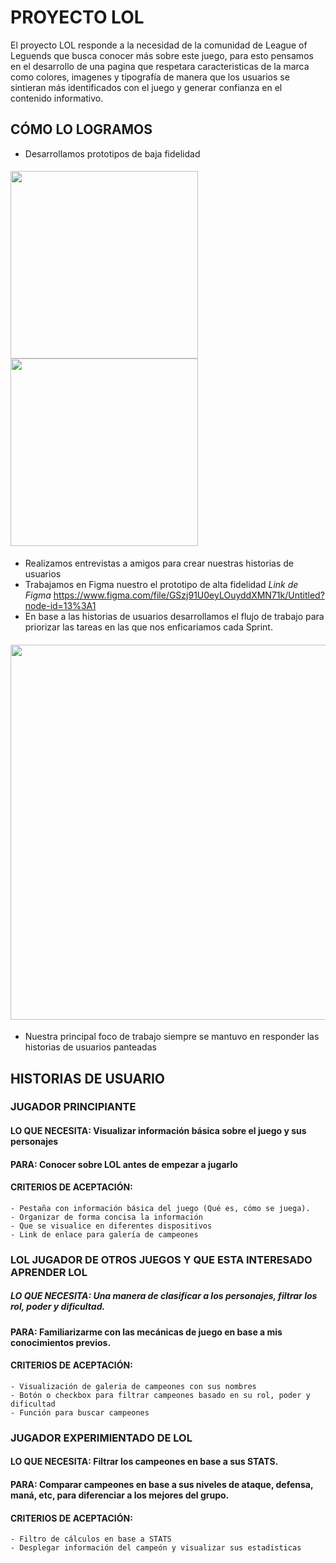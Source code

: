 
# PROYECTO LOL

El proyecto LOL responde a la necesidad de la comunidad de League of Leguends que busca conocer más sobre este juego, para esto pensamos en el desarrollo de una pagina que respetara caracteristicas de la marca como colores, imagenes y tipografía de manera que los usuarios se sintieran más identificados con el juego y generar confianza en el contenido informativo.
## CÓMO LO LOGRAMOS
- Desarrollamos prototipos de baja fidelidad 
#### <img src="https://github.com/emmiraffo/SCL017-data-lovers/blob/master/src/imagenes/pt1.jpg" width="300px"/><img src="https://github.com/emmiraffo/SCL017-data-lovers/blob/master/src/imagenes/pt2.jpg" width="300px"/>
- Realizamos entrevistas a amigos para crear nuestras historias de usuarios
- Trabajamos en Figma nuestro el prototipo de alta fidelidad *Link de Figma* https://www.figma.com/file/GSzj91U0eyLOuyddXMN71k/Untitled?node-id=13%3A1
- En base a las historias de usuarios desarrollamos el flujo de trabajo para priorizar las tareas en las que nos enficariamos cada Sprint.
#### <img src="https://github.com/emmiraffo/SCL017-data-lovers/blob/master/src/imagenes/flujo%20trabajo.PNG" width="600px"/>
- Nuestra principal foco de trabajo siempre se mantuvo en responder las historias de usuarios panteadas

## HISTORIAS DE USUARIO

### JUGADOR PRINCIPIANTE
#### LO QUE NECESITA: Visualizar información básica sobre el juego y sus personajes
#### PARA: Conocer sobre LOL antes de empezar a jugarlo
#### CRITERIOS DE ACEPTACIÓN:
    - Pestaña con información básica del juego (Qué es, cómo se juega).
    - Organizar de forma concisa la información
    - Que se visualice en diferentes dispositivos
    - Link de enlace para galería de campeones
###  LOL JUGADOR DE OTROS JUEGOS Y QUE ESTA INTERESADO APRENDER LOL
##### LO QUE NECESITA: Una manera de clasificar a los personajes, filtrar los rol, poder y dificultad.
#### PARA: Familiarizarme con las mecánicas de juego en base a mis conocimientos previos. 
#### CRITERIOS DE ACEPTACIÓN:
    - Visualización de galeria de campeones con sus nombres
    - Botón o checkbox para filtrar campeones basado en su rol, poder y dificultad
    - Función para buscar campeones
### JUGADOR EXPERIMIENTADO DE LOL
#### LO QUE NECESITA: Filtrar los campeones en base a sus STATS.
#### PARA: Comparar campeones en base a sus niveles de ataque, defensa, maná, etc, para diferenciar a los mejores del grupo.
#### CRITERIOS DE ACEPTACIÓN: 
    - Filtro de cálculos en base a STATS
    - Desplegar información del campeón y visualizar sus estadisticas
    
